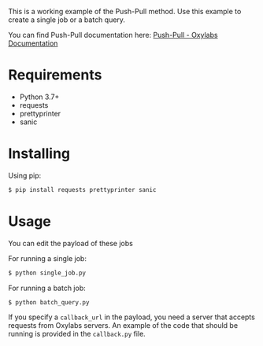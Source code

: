 This is a working example of the Push-Pull method. Use this example to create 
a single job or a batch query. 

You can find Push-Pull documentation here: 
[Push-Pull - Oxylabs Documentation](https://developers.oxylabs.io/scraper-apis/getting-started/api-reference/integration-methods/push-pull)

# Requirements

- Python 3.7+
- requests
- prettyprinter
- sanic

# Installing
Using pip:

```bash
$ pip install requests prettyprinter sanic
```

# Usage
You can edit the payload of these jobs 

For running a single job:
```bash
$ python single_job.py
```

For running a batch job:
```bash
$ python batch_query.py
```

If you specify a `callback_url` in the payload, you need a server that accepts 
requests from Oxylabs servers.
An example of the code that should be running is provided in the `callback.py` file.